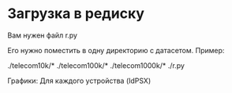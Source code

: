 # Загрузка в редиску

Вам нужен файл r.py

Его нужно поместить в одну директорию с датасетом. Пример:

./telecom10k/*
./telecom100k/*
./telecom1000k/*
./r.py


Графики:
Для каждого устройства (IdPSX)